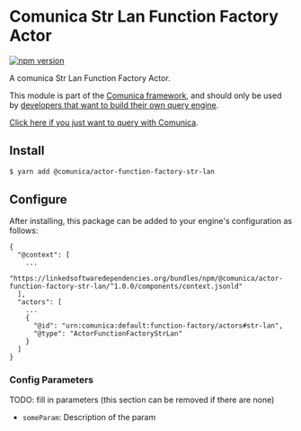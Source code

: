 # Comunica Str Lan Function Factory Actor

[![npm version](https://badge.fury.io/js/%40comunica%2Factor-function-factory-str-lan.svg)](https://www.npmjs.com/package/@comunica/actor-function-factory-str-lan)

A comunica Str Lan Function Factory Actor.

This module is part of the [Comunica framework](https://github.com/comunica/comunica),
and should only be used by [developers that want to build their own query engine](https://comunica.dev/docs/modify/).

[Click here if you just want to query with Comunica](https://comunica.dev/docs/query/).

## Install

```bash
$ yarn add @comunica/actor-function-factory-str-lan
```

## Configure

After installing, this package can be added to your engine's configuration as follows:
```text
{
  "@context": [
    ...
    "https://linkedsoftwaredependencies.org/bundles/npm/@comunica/actor-function-factory-str-lan/^1.0.0/components/context.jsonld"
  ],
  "actors": [
    ...
    {
      "@id": "urn:comunica:default:function-factory/actors#str-lan",
      "@type": "ActorFunctionFactoryStrLan"
    }
  ]
}
```

### Config Parameters

TODO: fill in parameters (this section can be removed if there are none)

* `someParam`: Description of the param
